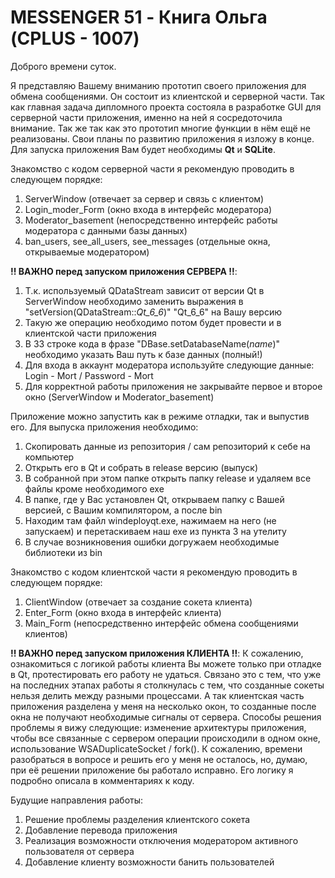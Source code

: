 # MESSENGER 51 - Книга Ольга (CPLUS - 1007)

Доброго времени суток. 

Я представляю Вашему вниманию прототип своего приложения для обмена сообщениями. 
Он состоит из клиентской и серверной части. Так как главная задача дипломного проекта состояла в разработке GUI для серверной части приложения, именно на ней я сосредоточила внимание.
Так же так как это прототип многие функции в нём ещё не реализованы. Свои планы по развитию приложения я изложу в конце.
Для запуска приложения Вам будет необходимы **Qt** и **SQLite**.

Знакомство с кодом серверной части я рекомендую проводить в следующем порядке:
  1. ServerWindow (отвечает за сервер и связь с клиентом)
  2. Login_moder_Form (окно входа в интерфейс модератора)
  3. Moderator_basement (непосредственно интерфейс работы модератора с данными базы данных)
  4. ban_users, see_all_users, see_messages (отдельные окна, открываемые модератором)

**!! ВАЖНО перед запуском приложения СЕРВЕРА !!**:
  1. Т.к. используемый QDataStream зависит от версии Qt в ServerWindow необходимо заменить выражения в "setVersion(QDataStream::*Qt_6_6*)" "Qt_6_6" на Вашу версию
  2. Такую же операцию необходимо потом будет провести и в клиентской части приложения
  3. В 33 строке кода в фразе "DBase.setDatabaseName(*name*)" необходимо указать Ваш путь к базе данных (полный!)
  4. Для входа в аккаунт модератора используйте следующие данные: Login - Mort / Password - Mort
  5. Для корректной работы приложения не закрывайте первое и второе окно (ServerWindow и Moderator_basement)

Приложение можно запустить как в режиме отладки, так и выпустив его. Для выпуска приложения необходимо:
  1. Скопировать данные из репозитория / сам репозиторий к себе на компьютер
  2. Открыть его в Qt и собрать в release версию (выпуск)
  3. В собранной при этом папке открыть папку release и удаляем все файлы кроме необходимого exe
  4. В папке, где у Вас установлен Qt, открываем папку с Вашей версией, с Вашим компилятором, а после bin
  5. Находим там файл windeployqt.exe, нажимаем на него (не запускаем) и перетаскиваем наш exe из пункта 3 на утелиту
  6. В случае возникновения ошибки догружаем необходимые библиотеки из bin


Знакомство с кодом клиентской части я рекомендую проводить в следующем порядке:
  1. ClientWindow (отвечает за создание сокета клиента)
  2. Enter_Form (окно входа в интерфейс клиента)
  3. Main_Form (непосредственно интерфейс обмена сообщениями клиентов)

**!! ВАЖНО перед запуском приложения КЛИЕНТА !!**:
К сожалению, ознакомиться с логикой работы клиента Вы можете только при отладке в Qt, протестировать его работу не удаться. 
Связано это с тем, что уже на последних этапах работы я столкнулась с тем, что созданные сокеты нельзя делить между разными процессами. 
А так клиентская часть приложения разделена у меня на несколько окон, то созданные после окна не получают необходимые сигналы от сервера.
Способы решения проблемы я вижу следующие: изменение архитектуры приложения, чтобы все связанные с сервером операции происходили в одном окне, использование WSADuplicateSocket / fork(). 
К сожалению, времени разобраться в вопросе и решить его у меня не осталось, но, думаю, при её решении приложение бы работало исправно. Его логику я подробно описала в комментариях к коду.


Будущие направления работы:
  1. Решение проблемы разделения клиентского сокета
  2. Добавление перевода приложения
  3. Реализация возможности отключения модератором активного пользователя от сервера
  4. Добавление клиенту возможности банить пользователей
